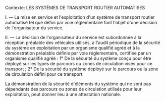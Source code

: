 Contexte: LES SYSTÈMES DE TRANSPORT ROUTIER AUTOMATISÉS

I. — La mise en service et l'exploitation d'un système de transport routier automatisé tel que défini par voie réglementaire font l'objet d'une décision de l'organisateur du service.

II. — La décision de l'organisateur du service est subordonnée à la réception préalable des véhicules utilisés, à l'audit périodique de la sécurité du système en exploitation par un organisme qualifié agréé et à la démonstration préalable définie par voie réglementaire, certifiée par un organisme qualifié agréé : 1° De la sécurité du système conçu pour être déployé sur les types de parcours ou zones de circulation visés pour ce transport ; 2° De la sécurité du système déployé sur le parcours ou la zone de circulation défini pour ce transport.

La démonstration de la sécurité d'éléments du système qui ne sont pas dépendants des parcours ou zones de circulation utilisés pour leur exploitation, peut donner lieu à une attestation nationale.